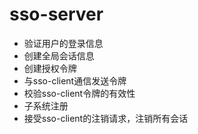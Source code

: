 # sso-server
* 验证用户的登录信息
* 创建全局会话信息
* 创建授权令牌
* 与sso-client通信发送令牌
* 校验sso-client令牌的有效性
* 子系统注册
* 接受sso-client的注销请求，注销所有会话